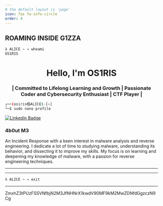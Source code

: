 ```yaml
---
# the default layout is 'page'
icon: fas fa-info-circle
order: 4
---
```


## ROAMING INSIDE G1ZZA

```bash
λ ALICE ~ → whoami
OS1RIS
```

<h1 align="center">Hello, I'm OS1RIS</h1>
<h3 align="center">| Committed to Lifelong Learning and Growth | Passionate Coder and Cybersecurity Enthusiast | CTF Player |</h3>

```bash
┌──(osiris㉿ALICE)-[~]
└─$ sudo nano profile
```

[![Linkedin Badge](https://img.shields.io/badge/-LinkedIn-0e76a8?style=flat-square&logo=Linkedin&logoColor=white)](https://linkedin.com/in/najiyholdingtheankh)

### 4b0ut M3

An Incident Response with a keen interest in malware analysis and reverse engineering. I dedicate a lot of time to studying malware, understanding its behavior, and dissecting it to improve my skills. My focus is on learning and deepening my knowledge of malware, with a passion for reverse engineering techniques.

---

<script src="https://cyberdefenders.org/p/os1ris/badge"></script>

---

```bash
λ ALICE ~ → exit
```

---

ZmxhZ3tPUzFSSVNfbjN2M3JfNHNrX1kwdV90MF9kM2MwZDNfdGgzczN9Cg
